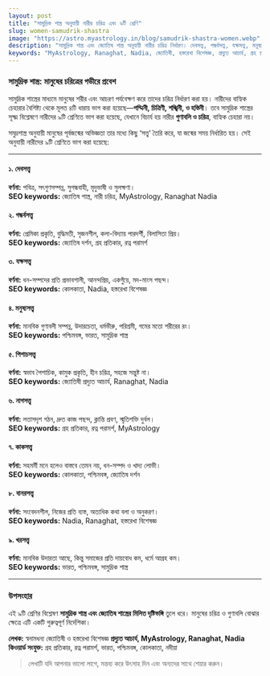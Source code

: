 ```yaml
---
layout: post
title: "সামুদ্রিক শাস্ত্র অনুযায়ী নারীর চরিত্র এবং ৯টি শ্রেণি"
slug: women-samudrik-shastra
image: "https://astro.myastrology.in/blog/samudrik-shastra-women.webp"
description: "সামুদ্রিক শাস্ত্র এবং জ্যোতিষ শাস্ত্র অনুযায়ী নারীর চরিত্র নির্ধারণ। দেবসত্ত্ব, গন্ধর্বসত্ত্ব, যক্ষসত্ত্ব, মনুষ্যসত্ত্ব, পিশাচসত্ত্ব, নাগসত্ত্ব, কাকসত্ত্ব, বানরসত্ত্ব ও খরসত্ত্ব নিয়ে বিস্তারিত।"
keywords: "MyAstrology, Ranaghat, Nadia, জ্যোতিষী, হস্তরেখা বিশেষজ্ঞ, প্রদ্যুত আচার্য, গ্রহ প্রতিকার, রত্ন পরামর্শ, ভারত, পশ্চিমবঙ্গ, কোলকাতা, নদীয়া, সামুদ্রিক শাস্ত্র, নারীর চরিত্র, ৯টি শ্রেণি"
---
```


### সামুদ্রিক শাস্ত্র: মানুষের চরিত্রের গভীরে প্রবেশ

সামুদ্রিক শাস্ত্রের মাধ্যমে মানুষের শরীর এবং আচরণ পর্যবেক্ষণ করে তাদের চরিত্র নির্ধারণ করা হয়। নারীদের বাহ্যিক চেহারার বৈশিষ্ট্য থেকে মূলত ৪টি ধারায় ভাগ করা হয়েছে—**পদ্মিনী, চিত্রিণী, শঙ্খিনী, ও হস্তিনী**। তবে সামুদ্রিক শাস্ত্রের সূক্ষ্ম বিশ্লেষণে নারীদের ৯টি শ্রেণিতে ভাগ করা হয়েছে, যেখানে বিচার্য হয় নারীর **গুণাবলি ও চরিত্র**, বাহ্যিক চেহারা নয়।  

সমুদ্রশাস্ত্র অনুযায়ী মানুষের পূর্বজন্মের অভিজ্ঞতা তার মধ্যে কিছু ‘সত্ত্ব’ তৈরি করে, যা জন্মের সময় নির্ধারিত হয়। সেই অনুযায়ী নারীদের ৯টি শ্রেণিতে ভাগ করা হয়েছে:  

---

#### ১. দেবসত্ত্ব
**বর্ণনা:** পবিত্র, সৎগুণসম্পন্ন, সুগন্ধবাহী, মৃদুভাষী ও সুলক্ষণা।  
**SEO keywords:** জ্যোতিষ শাস্ত্র, নারী চরিত্র, MyAstrology, Ranaghat Nadia  

#### ২. গন্ধর্বসত্ত্ব
**বর্ণনা:** প্রেমিকা প্রকৃতি, বুদ্ধিমতী, সৃজনশীল, কলা-বিদ্যায় পারদর্শী, বিলাসিতা প্রিয়।  
**SEO keywords:** জ্যোতিষ দর্শন, গ্রহ প্রতিকার, রত্ন পরামর্শ  

#### ৩. যক্ষসত্ত্ব
**বর্ণনা:** ধন-সম্পদের প্রতি প্রভাবশালী, আনন্দপ্রিয়, একগুঁয়ে, মদ-মাংস পছন্দ।  
**SEO keywords:** কোলকাতা, Nadia, হস্তরেখা বিশেষজ্ঞ  

#### ৪. মনুষ্যসত্ত্ব
**বর্ণনা:** মানবিক গুণাবলী সম্পন্ন, উদারচেতা, ধর্মভীরু, পরিশ্রমী, গমের মতো শরীরের রং।  
**SEO keywords:** পশ্চিমবঙ্গ, ভারত, সামুদ্রিক শাস্ত্র  

#### ৫. পিশাচসত্ত্ব
**বর্ণনা:** স্বভাব পৈশাচিক, কামুক প্রকৃতি, হীন চরিত্র, সহজে সন্তুষ্ট না।  
**SEO keywords:** জ্যোতিষী প্রদ্যুত আচার্য, Ranaghat, Nadia  

#### ৬. নাগসত্ত্ব
**বর্ণনা:** লতাসদৃশ গঠন, দ্রুত কাজ পছন্দ, ক্লান্তি প্রবণ, স্মৃতিশক্তি দুর্বল।  
**SEO keywords:** গ্রহ প্রতিকার, রত্ন পরামর্শ, MyAstrology  

#### ৭. কাকসত্ত্ব
**বর্ণনা:** সহমর্মী মনে হলেও বাস্তবে তেমন নয়, ধন-সম্পদ ও খাদ্য লোভী।  
**SEO keywords:** কোলকাতা, পশ্চিমবঙ্গ, জ্যোতিষ দর্শন  

#### ৮. বানরসত্ত্ব
**বর্ণনা:** সংবেদনশীল, নিজের প্রতি ব্যস্ত, অত্যধিক কথা বলা ও অনুকরণ।  
**SEO keywords:** Nadia, Ranaghat, হস্তরেখা বিশেষজ্ঞ  

#### ৯. খরসত্ত্ব
**বর্ণনা:** মানবিক উদারতা আছে, কিন্তু সমাজের প্রতি দায়বোধ কম, ধর্মে আগ্রহ কম।  
**SEO keywords:** ভারত, পশ্চিমবঙ্গ, সামুদ্রিক শাস্ত্র  

---

### উপসংহার

এই ৯টি শ্রেণির বিশ্লেষণ **সামুদ্রিক শাস্ত্র এবং জ্যোতিষ শাস্ত্রের মিলিত দৃষ্টিভঙ্গি** তুলে ধরে। মানুষের চরিত্র ও গুণাবলি বোঝার ক্ষেত্রে এটি একটি গুরুত্বপূর্ণ নির্দেশিকা।  

**লেখক:** স্বনামধন্য জ্যোতিষী ও হস্তরেখা বিশেষজ্ঞ **প্রদ্যুত আচার্য, MyAstrology, Ranaghat, Nadia**  
**কিওয়ার্ড সংযুক্ত:** গ্রহ প্রতিকার, রত্ন পরামর্শ, ভারত, পশ্চিমবঙ্গ, কোলকাতা, নদীয়া  

> লেখাটি যদি আপনার ভালো লাগে, মন্তব্য করে উৎসাহ দিন এবং অন্যদের সাথে শেয়ার করুন।  

